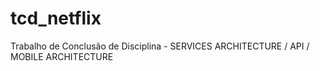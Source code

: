 # tcd_netflix
Trabalho de Conclusão de Disciplina - SERVICES ARCHITECTURE / API / MOBILE ARCHITECTURE
